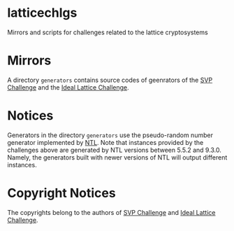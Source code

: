 # latticechlgs
Mirrors and scripts for challenges related to the lattice cryptosystems

# Mirrors
A directory `generators` contains source codes of geenrators of the [SVP Challenge](https://www.latticechallenge.org/svp-challenge/) and the [Ideal Lattice Challenge](https://www.latticechallenge.org/ideallattice-challenge/).

# Notices

Generators in the directory `generators` use the pseudo-random number generator implemented by [NTL](http://www.shoup.net/ntl/).
Note that instances provided by the challenges above are generated by NTL versions between 5.5.2 and 9.3.0.
Namely, the generators built with newer versions of NTL will output different instances.

# Copyright Notices

The copyrights belong to the authors of [SVP Challenge](https://www.latticechallenge.org/svp-challenge/) and [Ideal Lattice Challenge](https://www.latticechallenge.org/ideallattice-challenge/).
